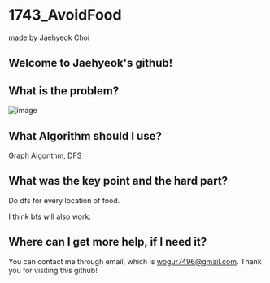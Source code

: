 # 1743_AvoidFood

made by Jaehyeok Choi

## Welcome to Jaehyeok's github!

## What is the problem?

![image](https://github.com/Choi-JaeHyeok-21500749/1743_AvoidFood/blob/main/1743_pro.PNG)

## What Algorithm should I use?

Graph Algorithm, DFS

## What was the key point and the hard part?

Do dfs for every location of food.

I think bfs will also work.

## Where can I get more help, if I need it?

You can contact me through email, which is wogur7496@gmail.com.
Thank you for visiting this github!
